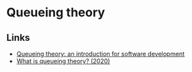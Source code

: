 # Queueing theory

## Links

* [Queueing theory: an introduction for software development](https://github.com/joelparkerhenderson/queueing_theory)
* [What is queueing theory? \(2020\)](https://oneraynyday.github.io/math/2020/04/14/Queueing-Theory-Pt1/)

